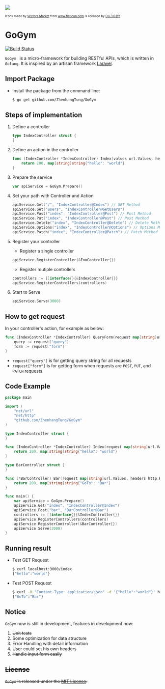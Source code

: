 ![](http://tongzhenhang.me/wp-content/uploads/2017/03/dumbbell-1.png)
<div style="font-size: 10px;">Icons made by <a href="http://www.flaticon.com/authors/vectors-market" title="Vectors Market">Vectors Market</a> from <a href="http://www.flaticon.com" title="Flaticon">www.flaticon.com</a> is licensed by <a href="http://creativecommons.org/licenses/by/3.0/" title="Creative Commons BY 3.0" target="_blank">CC 3.0 BY</a></div>


# GoGym  



[![Build Status](https://travis-ci.org/ZhenhangTung/GoGym.svg?branch=master)](https://travis-ci.org/ZhenhangTung/GoGym)


```GoGym ``` is a micro-framework for building RESTful APIs, which is written in ```Golang```. It is inspired by an artisan framework [Laravel](https://laravel.com/).

## Import Package
* Install the package from the command line: 

	```bash
	$ go get github.com/ZhenhangTung/GoGym
	```

## Steps of implementation
1. Define a controller

	```go
	type IndexController struct {
	}
	```
2. Define an action in the controller

	```go
	func (IndexController *IndexController) Index(values url.Values, headers http.Header) (statusCode int, response interface{}) {
		return 200, map[string]string{"hello": "world"}
	}
	```
3. Prepare the service
	
	```go
	var apiService = GoGym.Prepare()
	```

4. Set your path with Controller and Action


	```go
	apiService.Get("/", "IndexController@Index") // GET Method
	apiService.Get("users", "IndexController@GetUsers")
	apiService.Post("index", "IndexController@Post") // Post Method
	apiService.Put("index", "IndexController@Post") // Post Method
	apiService.Delete("index", "IndexController@Delete") // Delete Method
	apiService.Options("index", "IndexController@Options") // Options Method
	apiService.Patch("index", "IndexController@Patch") // Patch Method
	```
5. Register your controller
	* Register a single controller

	
	```go
	apiService.RegisterController(&FooController{})
	```
	* Register mutiple controllers

	
	```go
	controllers := []interface{}{&IndexController{}}
	apiService.RegisterControllers(controllers)
	```
6. Start to Serve


	``` go
	apiService.Serve(3000)
	```

## How to get request
In your controller's action, for example as below:

```go
func (IndexController *IndexController) QueryForm(request map[string]url.Values, headers http.Header) (statusCode int, response interface{}) {
	query := request["query"]
	form := request["form"]
}
```
* ```request["query"]``` is for getting query string for all requests
* ```request["form"]``` is for getting form when requests are ```POST```, ```PUT```, and ```PATCH``` requests



## Code Example

```go
package main

import (
    "net/url"
    "net/http"
    "github.com/ZhenhangTung/GoGym"
)

type IndexController struct {
}

func (IndexController *IndexController) Index(request map[string]url.Values, headers http.Header) (statusCode int, response interface{}) {
	return 200, map[string]string{"hello": "world"}
}

type BarController struct {
}

func (*BarController) Bar(request map[string]url.Values, headers http.Header) (statusCode int, response interface{}) {
	return 200, map[string]string{"GoTo": "Bar"}
}

func main() {
	var apiService = GoGym.Prepare()
	apiService.Get("index", "IndexController@Index")
	apiService.Post("bar", "BarController@Bar")
	controllers := []interface{}{&IndexController{}}
	apiService.RegisterControllers(controllers)
	apiService.RegisterController(&BarController{})
	apiService.Serve(3000)
}
```

## Running result
* Test GET Request

	```bash
	$ curl localhost:3000/index
	{"hello":"world"}
	```

* Test POST Request

	```bash
	$ curl -H "Content-Type: application/json" -d '{"hello":"world"}' http://localhost:3000/bar
	{"GoTo":"Bar"}
	```

## Notice
```GoGym``` now is still in development, features in development now:

1. <strike>Unit tests</strike>
2. Some optimization for data structure
3. Error Handling with detail information
4. User could set his own headers
5. <strike>Handle input form easily<strike>


## License

`GoGym` is released under the [MIT License](http://opensource.org/licenses/MIT).